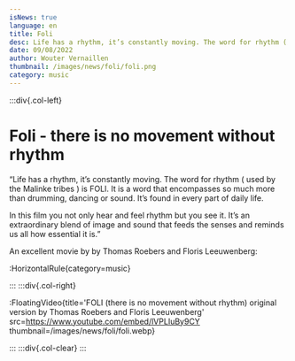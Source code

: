 ```yaml
---
isNews: true
language: en
title: Foli
desc: Life has a rhythm, it’s constantly moving. The word for rhythm ( used by the Malinke tribes ) is FOLI.
date: 09/08/2022
author: Wouter Vernaillen
thumbnail: /images/news/foli/foli.png
category: music
---
```


:::div{.col-left}

# Foli - there is no movement without rhythm

“Life has a rhythm, it’s constantly moving.
The word for rhythm ( used by the Malinke tribes ) is FOLI.
It is a word that encompasses so much more than drumming, dancing or sound.
It’s found in every part of daily life.

In this film you not only hear and feel rhythm but you see it.
It’s an extraordinary blend of image and sound that feeds the senses and reminds us all
how essential it is.”

An excellent movie by by Thomas Roebers and Floris Leeuwenberg:

:HorizontalRule{category=music}

:::
:::div{.col-right}

:FloatingVideo{title='FOLI (there is no movement without rhythm) original version by Thomas Roebers and Floris Leeuwenberg' src=https://www.youtube.com/embed/lVPLIuBy9CY thumbnail=/images/news/foli/foli.webp}

:::
:::div{.col-clear}
:::
